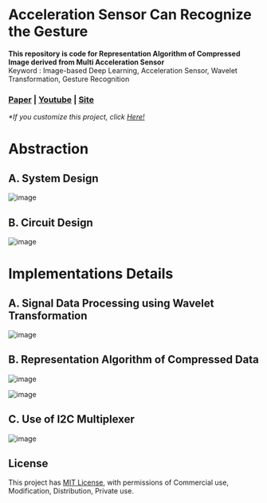 # Acceleration Sensor Can Recognize the Gesture

**This repository is code for Representation Algorithm of Compressed Image derived from Multi Acceleration Sensor** <br>
Keyword : Image-based Deep Learning, Acceleration Sensor, Wavelet Transformation, Gesture Recognition

### [Paper]() | [Youtube](https://youtu.be/_OKhDrGJFcM) | [Site]()

*\*If you customize this project, click [Here!](GETTING_STARTED.md)*

# Abstraction
## A. System Design

![image](https://user-images.githubusercontent.com/67869508/146676454-36ee971b-9b25-4e69-8a4b-f317816dd4d8.png)

## B. Circuit Design

![image](https://user-images.githubusercontent.com/67869508/146363621-9a63acd8-8e61-44ac-9d7f-49d05b70c90b.png)

# Implementations Details

## A. Signal Data Processing using Wavelet Transformation
![image](https://user-images.githubusercontent.com/67869508/146676481-fea85e78-3076-4121-b0d0-749b7919aa7e.png)

## B. Representation Algorithm of Compressed Data
![image](https://user-images.githubusercontent.com/67869508/146676494-91caba47-b058-4b36-8aab-8264f2190741.png)

![image](https://user-images.githubusercontent.com/67869508/146676507-156e6a3a-c7e1-4168-bca1-980a07b4577f.png)

## C. Use of I2C Multiplexer
![image](https://user-images.githubusercontent.com/67869508/146364478-237a0730-5a79-4b6d-85d7-dbee9bd54936.png)

## License

This project has [MIT License](LICENSE), with permissions of Commercial use, Modification, Distribution, Private use.
